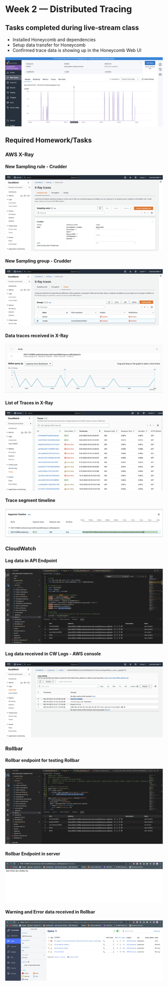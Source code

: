 # Week 2 — Distributed Tracing

## Tasks completed during live-stream class
* Installed Honeycomb and dependencies
* Setup data transfer for Honeycomb
* Confirmed trace data is showing up in the Honeycomb Web UI

![Honeycomb Trace](../_docs/assets/week2/Honeycomb-traces.png)


## Required Homework/Tasks

### AWS X-Ray
#### New Sampling rule - Crudder
![Sampling Rule](../_docs/assets/week2/sampling-rules-crudder.png)

#### New Sampling group - Crudder
![Sampling Group](../_docs/assets/week2/sampling-group-crudder.png)

#### Data traces received in X-Ray
![Traces in X-Ray](../_docs/assets/week2/data-traces-in-xray.png)

#### List of Traces in X-Ray
![Traces list in X-Ray](../_docs/assets/week2/traces-xray.png)

#### Trace segment timeline
![Trace segment timeline](../_docs/assets/week2/trace-segment-timeline.png)

### CloudWatch
#### Log data in API Endpoint
![CW Log Data](../_docs/assets/week2/cwlogs-code.png)

#### Log data received in CW Logs - AWS console
![CW Logs in AWS console](../_docs/assets/week2/cw-logs-aws-console.png)

### Rollbar
#### Rollbar endpoint for testing Rollbar
![Rollbar Endpoint Setup](../_docs/assets/week2/test-endpoint-code.png)

#### Rollbar Endpoint in server
![Rollbar Endpoint](../_docs/assets/week2/rollbar-test-endpoint.png)

#### Warning and Error data received in Rollbar
![Data received in Rollbar](../_docs/assets/week2/Rollbar-Data.png)
